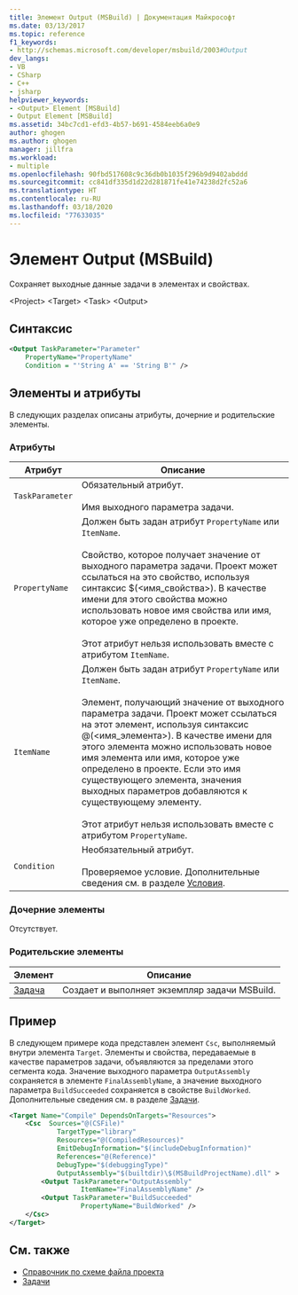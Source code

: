 ```yaml
---
title: Элемент Output (MSBuild) | Документация Майкрософт
ms.date: 03/13/2017
ms.topic: reference
f1_keywords:
- http://schemas.microsoft.com/developer/msbuild/2003#Output
dev_langs:
- VB
- CSharp
- C++
- jsharp
helpviewer_keywords:
- <Output> Element [MSBuild]
- Output Element [MSBuild]
ms.assetid: 34bc7cd1-efd3-4b57-b691-4584eeb6a0e9
author: ghogen
ms.author: ghogen
manager: jillfra
ms.workload:
- multiple
ms.openlocfilehash: 90fbd517608c9c36db0b1035f296b9d9402abddd
ms.sourcegitcommit: cc841df335d1d22d281871fe41e74238d2fc52a6
ms.translationtype: HT
ms.contentlocale: ru-RU
ms.lasthandoff: 03/18/2020
ms.locfileid: "77633035"
---
```

# <a name="output-element-msbuild"></a>Элемент Output (MSBuild)

Сохраняет выходные данные задачи в элементах и свойствах.

 \<Project> \<Target> \<Task> \<Output>

## <a name="syntax"></a>Синтаксис

```xml
<Output TaskParameter="Parameter"
    PropertyName="PropertyName"
    Condition = "'String A' == 'String B'" />
```

## <a name="attributes-and-elements"></a>Элементы и атрибуты

 В следующих разделах описаны атрибуты, дочерние и родительские элементы.

### <a name="attributes"></a>Атрибуты

|Атрибут|Описание|
|---------------|-----------------|
|`TaskParameter`|Обязательный атрибут.<br /><br /> Имя выходного параметра задачи.|
|`PropertyName`|Должен быть задан атрибут `PropertyName` или `ItemName`.<br /><br /> Свойство, которое получает значение от выходного параметра задачи. Проект может ссылаться на это свойство, используя синтаксис $(\<имя_свойства>). В качестве имени для этого свойства можно использовать новое имя свойства или имя, которое уже определено в проекте.<br /><br /> Этот атрибут нельзя использовать вместе с атрибутом `ItemName`.|
|`ItemName`|Должен быть задан атрибут `PropertyName` или `ItemName`.<br /><br /> Элемент, получающий значение от выходного параметра задачи. Проект может ссылаться на этот элемент, используя синтаксис @(\<имя_элемента>). В качестве имени для этого элемента можно использовать новое имя элемента или имя, которое уже определено в проекте. Если это имя существующего элемента, значения выходных параметров добавляются к существующему элементу. <br /><br /> Этот атрибут нельзя использовать вместе с атрибутом `PropertyName`.|
|`Condition`|Необязательный атрибут.<br /><br /> Проверяемое условие. Дополнительные сведения см. в разделе [Условия](../msbuild/msbuild-conditions.md).|

### <a name="child-elements"></a>Дочерние элементы

 Отсутствует.

### <a name="parent-elements"></a>Родительские элементы

| Элемент | Описание |
| - | - |
| [Задача](../msbuild/task-element-msbuild.md) | Создает и выполняет экземпляр задачи MSBuild. |

## <a name="example"></a>Пример

 В следующем примере кода представлен элемент `Csc`, выполняемый внутри элемента `Target`. Элементы и свойства, передаваемые в качестве параметров задачи, объявляются за пределами этого сегмента кода. Значение выходного параметра `OutputAssembly` сохраняется в элементе `FinalAssemblyName`, а значение выходного параметра `BuildSucceeded` сохраняется в свойстве `BuildWorked`. Дополнительные сведения см. в разделе [Задачи](../msbuild/msbuild-tasks.md).

```xml
<Target Name="Compile" DependsOnTargets="Resources">
    <Csc  Sources="@(CSFile)"
            TargetType="library"
            Resources="@(CompiledResources)"
            EmitDebugInformation="$(includeDebugInformation)"
            References="@(Reference)"
            DebugType="$(debuggingType)"
            OutputAssembly="$(builtdir)\$(MSBuildProjectName).dll" >
        <Output TaskParameter="OutputAssembly"
                  ItemName="FinalAssemblyName" />
        <Output TaskParameter="BuildSucceeded"
                  PropertyName="BuildWorked" />
    </Csc>
</Target>
```

## <a name="see-also"></a>См. также

- [Справочник по схеме файла проекта](../msbuild/msbuild-project-file-schema-reference.md)
- [Задачи](../msbuild/msbuild-tasks.md)
